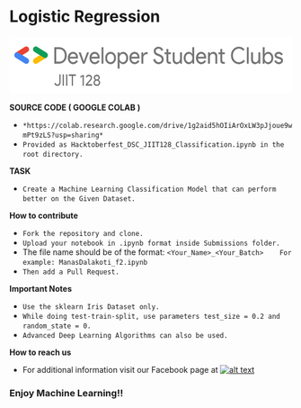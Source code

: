 # Logistic Regression
<img src="./jiit128.png" height="100px">

**SOURCE CODE ( GOOGLE COLAB )** 
 - `*https://colab.research.google.com/drive/1g2aid5hOIiArOxLW3pJjoue9wmPt9zLS?usp=sharing*`
 - `Provided as Hacktoberfest_DSC_JIIT128_Classification.ipynb in the root directory.`

**TASK**
 - `Create a Machine Learning Classification Model that can perform better on the Given Dataset.`
 
**How to contribute**

 - `Fork the repository and clone.`
 - `Upload your notebook in .ipynb format inside Submissions folder.`
 -  The file name should be of the format: `<Your_Name>_<Your_Batch>    For example: ManasDalakoti_f2.ipynb`
 - `Then add a Pull Request.`

**Important Notes**
 - `Use the sklearn Iris Dataset only.`
 - `While doing test-train-split, use parameters test_size = 0.2 and random_state = 0.`
 - `Advanced Deep Learning Algorithms can also be used.`
 
**How to reach us**
- For additional information visit our Facebook page at 
[![alt text][2.2]][2]

[2.2]: http://i.imgur.com/fep1WsG.png (http://www.facebook.com/dscjiitnoida/)

[2]: http://www.facebook.com/dscjiitnoida/

### Enjoy Machine Learning!!
 
